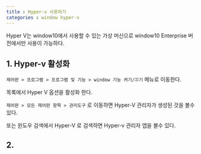 ```yaml
---
title : Hyper-v 사용하기
categories : window hyper-v
---
```


Hyper V는 window10에서 사용할 수 있는 가상 머신으로 window10 Enterprise 버전에서만 사용이 가능하다. 

## 1. Hyper-v 활성화 

`제어판 > 프로그램 > 프로그램 및 기능 > window 기능 켜기/끄기` 메뉴로 이동한다.

목록에서 Hyper V 옵션을 활성화 한다. 

`제어판 > 모든 제어판 항목 > 관리도구` 로 이동하면 Hyper-V 관리자가 생성된 것을 볼수 있다. 

또는 윈도우 검색에서 Hyper-V 로 검색하면 Hyper-v 관리자 앱을 볼수 있다. 

## 2. 
